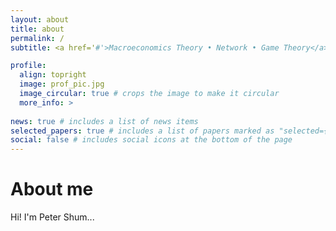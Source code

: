 ```yaml
---
layout: about
title: about
permalink: /
subtitle: <a href='#'>Macroeconomics Theory • Network • Game Theory</a> <p>Research group or Department Name</p> <p>Duke University</p>

profile:
  align: topright
  image: prof_pic.jpg
  image_circular: true # crops the image to make it circular
  more_info: >
   
news: true # includes a list of news items
selected_papers: true # includes a list of papers marked as "selected={true}"
social: false # includes social icons at the bottom of the page
---
```


# About me
Hi! I'm Peter Shum...